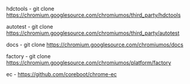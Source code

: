 hdctools - git clone https://chromium.googlesource.com/chromiumos/third_party/hdctools

autotest - git clone https://chromium.googlesource.com/chromiumos/third_party/autotest

docs - git clone https://chromium.googlesource.com/chromiumos/docs

factory - git clone https://chromium.googlesource.com/chromiumos/platform/factory

ec - https://github.com/coreboot/chrome-ec
